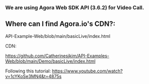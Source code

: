 ### We are using Agora Web SDK API (3.6.2) for Video Call.

## Where can I find Agora.io's CDN?:

API-Example-Web/blob/main/basicLive/index.html

CDN: <script src="https://download.agora.io/sdk/release/AgoraRTC_N.js"></script>

https://github.com/Catherinesjkim/API-Examples-Web/blob/main/Demo/basicLive/index.html

Following this tutorial: https://www.youtube.com/watch?v=1cYKoSe3MN4&t=4875s
